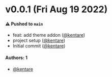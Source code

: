 # v0.0.1 (Fri Aug 19 2022)

#### ⚠️ Pushed to `main`

- feat: add theme addon ([@kentare](https://github.com/kentare))
- project setup ([@kentare](https://github.com/kentare))
- Initial commit ([@kentare](https://github.com/kentare))

#### Authors: 1

- [@kentare](https://github.com/kentare)
